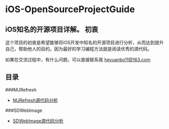 # iOS-OpenSourceProjectGuide 
iOS知名的开源项目详解。
初衷
--         
这个项目的初衷是希望能够将iOS开发中知名的开源项目进行分析，从而达到提升自己，帮助他人的目的。因为最好的学习编程方法就是阅读优秀的源代码。  
  
如果在交流过程中，有什么问题，可以直接联系我 heyuanbo11@163.com


目录	
-- 	
###MJRefresh

- [MJRefresh源代码分析](https://github.com/Hunter-HYB/iOS-OpenSourceProjectGuide/blob/master/MJRefresh%E5%88%86%E6%9E%90.md)

###SDWebImage
- [SDWebImage源代码分析](https://github.com/Hunter-HYB/iOS-OpenSourceProjectGuide/blob/master/SDWebImage%E5%88%86%E6%9E%90.md)
